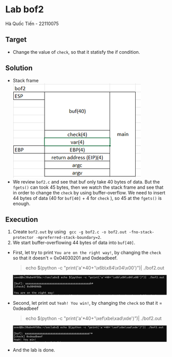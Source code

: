 # Lab bof2
Hà Quốc Tiến - 22110075<br>
## Target
- Change the value of `check`, so that it statisfy the if condition.
## Solution
- Stack frame<br>
![bof2_1](https://github.com/Quoctienha/InformationSecurity_Labs/blob/main/Buffer-overflow/img/bof2_1.png)
- We review `bof2.c` and see that buf only take 40 bytes of data. But the `fgets()` can took 45 bytes, then we watch the stack frame and see that in order to change the `check` by using buffer-overflow. We need to insert 44 bytes of data (40 for `buf[40]`  + 4 for `check` ), so 45 at the `fgets()` is enough.
## Execution
1. Create `bof2.out` by using ` gcc -g bof2.c -o bof2.out -fno-stack-protector -mpreferred-stack-boundary=2`.<br>
2. We start buffer-overflowing 44 bytes of data into `buf[40]`.<br>
- First, let try to print `You are on the right way!`, by changing the `check` so that it doesn't = 0x04030201 and 0xdeadbeef.<br>
    > echo $(python -c "print('a'*40+'\x6b\x84\x04\x00')")| ./bof2.out<br>

    ![bof2_2](https://github.com/Quoctienha/InformationSecurity_Labs/blob/main/Buffer-overflow/img/bof2_2.png)
- Second, let print out `Yeah! You win!`, by changing the `check` so that it = 0xdeadbeef<br>
    > echo $(python -c "print('a'*40+'\xef\xbe\xad\xde')")| ./bof2.out

    ![bof2_3](https://github.com/Quoctienha/InformationSecurity_Labs/blob/main/Buffer-overflow/img/bof2_3.png)
- And the lab is done.
